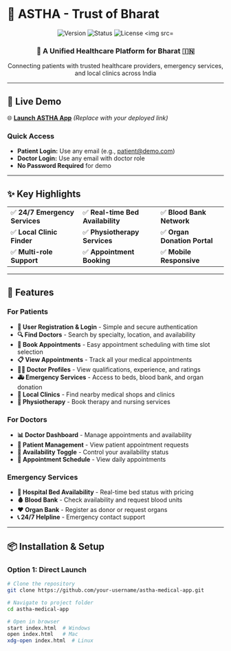 # 🏥 ASTHA - Trust of Bharat

<div align="center">
  <img src="https://img.shields.io/badge/version-2.0.0-blue?style=for-the-badge" alt="Version">
  <img src="https://img.shields.io/badge/status-Live-success?style=for-the-badge" alt="Status">
  <img src="https://img.shields.io/badge/license-MIT-purple?style=for-the-badge" alt="License
  <img src="https://img.shields.io/badge/Made%20in-India-orange?style=for-the-badge" alt="Made in India">
</div>

<div align="center">
  <h3>🌟 A Unified Healthcare Platform for Bharat 🇮🇳</h3>
  <p>Connecting patients with trusted healthcare providers, emergency services, and local clinics across India</p>
</div>

---

## 🚀 Live Demo

🌐 **[Launch ASTHA App](https://your-username.github.io/astha-medical-app/)** *(Replace with your deployed link)*

### Quick Access
- **Patient Login:** Use any email (e.g., patient@demo.com)
- **Doctor Login:** Use any email with doctor role
- **No Password Required** for demo

---

## ✨ Key Highlights

<table>
  <tr>
    <td>✅ <b>24/7 Emergency Services</b></td>
    <td>✅ <b>Real-time Bed Availability</b></td>
    <td>✅ <b>Blood Bank Network</b></td>
  </tr>
  <tr>
    <td>✅ <b>Local Clinic Finder</b></td>
    <td>✅ <b>Physiotherapy Services</b></td>
    <td>✅ <b>Organ Donation Portal</b></td>
  </tr>
  <tr>
    <td>✅ <b>Multi-role Support</b></td>
    <td>✅ <b>Appointment Booking</b></td>
    <td>✅ <b>Mobile Responsive</b></td>
  </tr>
</table>

---

## 🌟 Features

### For Patients
- **🔐 User Registration & Login** - Simple and secure authentication
- **🔍 Find Doctors** - Search by specialty, location, and availability
- **📅 Book Appointments** - Easy appointment scheduling with time slot selection
- **📋 View Appointments** - Track all your medical appointments
- **👨‍⚕️ Doctor Profiles** - View qualifications, experience, and ratings
- **🚑 Emergency Services** - Access to beds, blood bank, and organ donation
- **🏪 Local Clinics** - Find nearby medical shops and clinics
- **💪 Physiotherapy** - Book therapy and nursing services

### For Doctors
- **📊 Doctor Dashboard** - Manage appointments and availability
- **👥 Patient Management** - View patient appointment requests
- **🔄 Availability Toggle** - Control your availability status
- **📅 Appointment Schedule** - View daily appointments

### Emergency Services
- **🏥 Hospital Bed Availability** - Real-time bed status with pricing
- **🩸 Blood Bank** - Check availability and request blood units
- **❤️ Organ Bank** - Register as donor or request organs
- **📞 24/7 Helpline** - Emergency contact support

---

## 📦 Installation & Setup

### Option 1: Direct Launch
```bash
# Clone the repository
git clone https://github.com/your-username/astha-medical-app.git

# Navigate to project folder
cd astha-medical-app

# Open in browser
start index.html  # Windows
open index.html   # Mac
xdg-open index.html  # Linux
